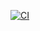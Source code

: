 [![CI](https://github.com/MrDeveloper1994/react-ci/actions/workflows/github-ci.yml/badge.svg)](https://github.com/MrDeveloper1994/react-ci/actions/workflows/github-ci.yml)
